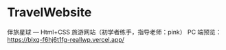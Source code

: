 # TravelWebsite
伴旅星球 — Html+CSS 旅游网站（初学者练手，指导老师：pink）
PC 端预览：https://blxq-f6hj6t1fg-reallwp.vercel.app/
